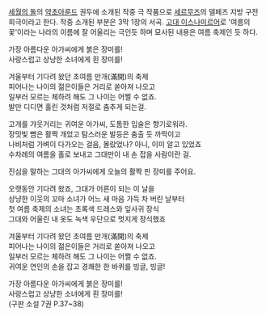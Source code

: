[세월의 돌](%EC%84%B8%EC%9B%94%EC%9D%98%20%EB%8F%8C.md)의 [약초아룬드](%EC%95%BD%EC%B4%88%20%EC%95%84%EB%A3%AC%EB%93%9C.md) 권두에 소개된 작중 극 작품으로
[세르무즈](%EC%84%B8%EB%A5%B4%EB%AC%B4%EC%A6%88.md)의 델페즈 지방 구전 희극이라고 한다. 작중 소개된
부분은 3막 1장의 서곡. [고대 이스나미르어](%EA%B3%A0%EB%8C%80%20%EC%9D%B4%EC%8A%A4%EB%82%98%EB%AF%B8%EB%A5%B4%EC%96%B4.md)로 '여름의 꽃'이라는 나라의 이름에 잘 어울리는 극인듯 하며 묘사된 내용은 여름
축제인 듯 하다.

가장 아름다운 아가씨에게 붉은 장미를!  
사랑스럽고 상냥한 소녀에게 흰 장미를!  
  
겨울부터 기다려 왔던 초여름 만개(滿開)의 축제  
피어나는 나이의 젊은이들은 거리로 쏟아져 나오고  
일부러 모르는 체하려 해도 그 나이는 어쩔 수 없죠.  
발만 디디면 홀린 것처럼 저절로 춤추게 되는걸.  
  
고개를 갸웃거리는 귀여운 아가씨, 도톰한 입술은 향기로워라.  
장밋빛 뺨은 활짝 개었고 탐스러운 발등은 춤출 듯 까딱이고  
나비처럼 가벼이 다가오는 걸음, 몰랐었나? 아니, 이미 알고 있었죠  
수차례의 여름을 홀로 보내고 그대만이 내 손 잡을 사람이란 걸.  
  
진심을 말하는 그대의 아가씨에게 오늘의 활짝 핀 장미를 주어요.  
  
오랫동안 기다려 왔죠, 그대가 어른이 되는 이 날을  
상냥한 이웃의 꼬마 소녀가 어느 새 마음 가득 차 버린 날부터  
첫 여름 축제의 소녀는 초록색 드레스와 잎사귀 장식  
그대와 어울린 내 옷도 녹색 우단으로 멋지게 장식했죠  
  
겨울부터 기다려 왔던 초여름 만개(滿開)의 축제  
피어나는 나이의 젊은이들은 거리로 쏟아져 나오고  
일부러 모르는 체하려 해도 그 나이는 어쩔 수 없죠.  
귀여운 연인의 손을 잡고 경쾌한 한 바퀴를 빙글, 빙글!  
  
가장 아름다운 아가씨에게 붉은 장미를!  
사랑스럽고 상냥한 소녀에게 흰 장미를!  
(구판 소설 7권 P.37~38)

